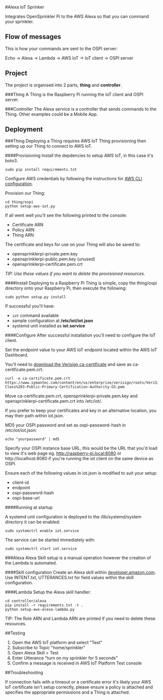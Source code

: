 #Alexa IoT Sprinker

Integrates OpenSprinkler Pi to the AWS Alexa
so that you can command your sprinkler.


## Flow of messages

This is how your commands are sent to the OSPI server:

Echo -> Alexa -> Lambda -> AWS IoT -> IoT client -> OSPI server


## Project

The project is organised into 2 parts, __thing__ and __controller__.

###Thing
A Thing is the Raspberry Pi running the IoT client and OSPI server.

###Controller
The Alexa service is a controller that sends commands to the Thing.
Other examples could be a Mobile App.

## Deployment

###Thing
Deploying a Thing requires AWS IoT Thing provisioning then setting up our Thing to connect to AWS IoT.

####Provisioning
Install the depdencies to setup AWS IoT, in this case it's boto3.

```
sudo pip install requirements.txt
```
Configure AWS credentials by following the instructions for [AWS CLI configuration](http://docs.aws.amazon.com/cli/latest/userguide/installing.html).

Provision our Thing:

```
cd thing/ospi
python setup-aws-iot.py
```

If all went well you'll see the following printed to the console:

- Certificate ARN
- Policy ARN
- Thing ARN 

The certificate and keys for use on your Thing will also be saved to:

- opensprinklerpi-private.pem.key
- opensprinklerpi-public.pem.key (unused)
- opensprinklerpi-certificate.pem.crt

_TIP: Use these values if you want to delete the provisioned resources._

####Install
Deploying to a Raspberry Pi Thing is simple, copy the thing/ospi directory onto your Raspberry Pi, then execute the following:

```
sudo python setup.py install
```

If successful you'll have:
-  ```iot``` command available
- sample configuration at **/etc/iot/iot.json**
- systemd unit installed as **iot.service**

####Configure
After successful installation you'll need to configure the IoT client.

Set the endpoint value to your AWS IoT endpoint located within the AWS IoT Dashboard.

You'll need to [download the Verisign ca-certificate](https://www.symantec.com/content/en/us/enterprise/verisign/roots/VeriSign-Class%203-Public-Primary-Certification-Authority-G5.pem) and save as ca-certificate.pem.crt.

```
curl -o ca-certificate.pem.crt https://www.symantec.com/content/en/us/enterprise/verisign/roots/VeriSign-Class%203-Public-Primary-Certification-Authority-G5.pem
```

Move ca-certificate.pem.crt, opensprinklerpi-private.pem.key and opensprinklerpi-certificate.pem.crt into /etc/iot/. 

If you prefer to keep your certificates and key in an alternative location, you may their path within iot.json.

MD5 your OSPI password and set as ospi-password-hash in /etc/iot/iot.json:

```
echo "yourpassword" | md5
```

Specify your OSPI instance base URL, this would be the URL that you'd load to view it's web page eg. http://raspberry-pi.local:8080 or http://localhost:8080 if you're running the iot client on the same device as OSPI.

Ensure each of the following values in iot.json is modified to suit your setup:

- client-id
- endpoint
- ospi-password-hash
- ospi-base-url


####Running at startup

A systemd unit configuration is deployed to the /lib/systemd/system directory it can be enabled:

```
sudo systemctrl enable iot.service
```

The service can be started immediately with:

```
sudo systemctrl start iot.service
```

###Alexa
Alexa Skill setup is a manual operation however the creation of the Lambda is automated.

####Skill configuration
Create an Alexa skill within [developer.amazon.com](http://developer.amazon.com).
Use INTENT.txt, UTTERANCES.txt for field values within the skill configuration.


####Lambda
Setup the Alexa skill handler:

```
cd controller/alexa
pip install -r requirements.txt -t .
python setup-aws-alexa-lambda.py
```
TIP: The Role ARN and Lambda ARN are printed if you need to delete these resources.

##Testing
1. Open the AWS IoT platform and select "Test"
2. Subscribe to Topic "home/sprinkler"
3. Open Alexa Skill > Test
4. Enter Utterance "turn on my sprinkler for 5 seconds"
5. Confirm a message is received in AWS IoT Platform Test console

##Troubleshooting

If connection fails with a timeout or a certificate error it's likely your AWS IoT certificate isn't setup correctly, please ensure a policy is attached and specifies the appropriate permissions and a Thing is attached.
